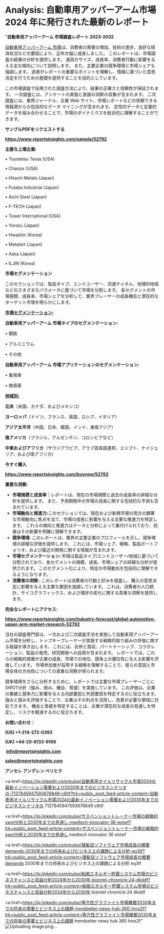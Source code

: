 # Analysis: 自動車用アッパーアーム市場 2024 年に発行された最新のレポート

"<strong>自動車用アッパーアーム 市場調査レポート 2023-2032</strong>

<a href=https://www.reportsinsights.com/sample/52792>自動車用アッパーアーム 市場</a>は、消費者の需要の増加、技術の進歩、良好な経済状況などの要因により、近年大幅に成長しました。 このレポートは、市場調査の結果の分析を提供します。 通貨のサイズ、成長率、消費者行動に影響を与える主な傾向について説明します。 また、主要企業の競争環境と市場シェアも強調します。 読者がレポートの重要なポイントを理解し、情報に基づいた意思決定を行うための基礎を提供することを目的としています。

この市場調査で採用された調査方法により、結果の正確さと信頼性が保証されます。 一次調査には、アンケートの実施と直接の洞察の収集が含まれます。 二次調査には、業界ジャーナル、企業 Web サイト、市場レポートなどの信頼できる情報源からの包括的なデータ マイニングが含まれます。 定性的データと定量的データを組み合わせることで、市場のダイナミクスを総合的に理解することができます。

<strong><b>サンプルPDFをリクエストする</b></strong>

<a href=https://www.reportsinsights.com/sample/52792><strong><u>https://www.reportsinsights.com/sample/52792</u></strong></a>

<strong>主要な上場企業:</strong>

• Toyotetsu Texas (USA)

• Chassix (USA)

• Hitachi Metals (Japan)

• Futaba Industrial (Japan)

• Aichi Steel (Japan)

• F-TECH (Japan)

• Tower International (USA)

• Yorozu (Japan)

• Hwashin (Korea)

• Metalart (Japan)

• Aska (Japan)

• ILJIN (Korea)

<strong>市場セグメンテーション</strong>

このセクションでは、製品タイプ、エンドユーザー、流通チャネル、地理的地域などのさまざまなパラメータに基づいて市場を分割します。 各セグメントの市場規模、成長率、市場シェアを分析して、業界プレーヤーの成長機会と潜在的なターゲット市場を明らかにします。

<strong><u>市場セグメンテーション</u></strong><strong><u>:</u></strong>

<strong>自動車用アッパーアーム 市場タイプのセグメンテーション:</strong>

• 鋼鉄

• アルミニウム

• その他

<strong>自動車用アッパーアーム 市場アプリケーションのセグメンテーション:</strong>

• 乗用車

• 商用車

<strong><u>地域別</u></strong><strong><u>:</u></strong>

<strong>北米</strong>（米国、カナダ、およびメキシコ）

<strong>ヨーロッパ</strong>（ドイツ、フランス、英国、ロシア、イタリア）

<strong>アジア太平洋</strong>（中国、日本、韓国、インド、東南アジア）

<strong>南アメリカ</strong>（ブラジル、アルゼンチン、コロンビアなど）

<strong>中東およびアフリカ</strong>（サウジアラビア、アラブ首長国連邦、エジプト、ナイジェリア、および南アフリカ）

<strong>今すぐ購入</strong>

<a href=https://www.reportsinsights.com/buynow/52792><strong><u>https://www.reportsinsights.com/buynow/52792</u></strong></a>

<strong>重要な洞察:</strong>
<ul>
  <li><strong>市場規模と成長率：</strong>レポートは、現在の市場規模と過去の成長率の詳細な分析を提供します。 また、予測期間中の市場の成長に関する包括的な予測も含まれています。</li>
  <li><strong>市場動向と推進力:</strong>このセクションでは、現在および新興市場の両方の顕著な市場動向に焦点を当て、市場の成長に影響を与える主要な推進力を特定します。 これらの傾向と推進力はデータと分析によって裏付けられており、読者はその影響を明確に理解できます。</li>
  <li><strong>競争環境</strong>: このレポートは、業界の主要企業のプロフィールを示し、競争環境の詳細な評価を提供します。 これには、市場シェア、戦略、製品ポートフォリオ、および最近の開発に関する情報が含まれます。</li>
  <li><strong>市場セグメンテーション: </strong>市場は製品タイプ/エンドユーザー/地域に基づいて分割されており、各セグメントの規模、成長、市場シェアの詳細な分析が提供されます。 このセグメント化により、特定の市場動向を包括的に理解できるようになります。</li>
  <li><strong>消費者の洞察 : </strong>このレポートは消費者の行動と好みを調査し、購入の意思決定に影響を与える主要な要因を強調しています。 これは、消費者の人口統計、サイコグラフィックス、および嗜好の変化に関する貴重な洞察を提供します。</li>
</ul>
<strong>完全なレポートにアクセス:</strong>

<a href=https://www.reportsinsights.com/industry-forecast/global-automotive-upper-arm-market-research-52792><strong><u><b>https://www.reportsinsights.com/industry-forecast/global-automotive-upper-arm-market-research-52792</b></u></strong></a>

当社の調査専門家は、一次および二次調査手法を実施して自動車用アッパーアーム市場を分析し、トップキープレーヤーが実施する戦略的取り組みの評価に関する結論を導き出します。 これには、合併と買収、パートナーシップ、コラボレーション、製品の発売、研究開発への投資が含まれます。 レポートでは、これらの戦略的措置が企業の成長、市場での地位、競争上の優位性に与える影響を評価しています。 市場参加者が採用する戦略を理解することで、彼らの意図と市場全体の方向性についての貴重な洞察が得られます。

競争環境をさらに分析するために、レポートでは主要な市場プレーヤーごとにSWOT分析（強み、弱み、機会、脅威）を実施しています。 この評価は、企業の業績と競争力に影響を与える内部要因と外部要因を特定するのに役立ちます。 強みと弱みを評価することで、企業はその利点を活用し、改善が必要な領域に対処できます。 機会と脅威を特定することは、企業が潜在的な成長の見通しを特定し、リスクを軽減するのに役立ちます。

<strong>お問い合わせ：</strong>

<strong>(US) +1-214-272-0393</strong>

<strong>(UK) +44-20-8133-9198</strong>

<strong> </strong><a href=info@reportsinsights.com><strong><u>info@reportsinsights.com</u></strong></a>

<a href=sales@reportsinsights.com><strong><u>sales@reportsinsights.com</u></strong></a>

<strong>アンセレ アンデレン ベリヒテ</strong>

<a href=https://jp.linkedin.com/pulse/自動車用オイルリサイクル市場2024の最新イノベーション需要および2030年までのビジネスシナリオの-7127845947593678849-c6tif?trk=public_post_feed-article-content>自動車用オイルリサイクル市場2024の最新イノベーション需要および2030年までのビジネスシナリオの 7127845947593678849 c6tif</a>

<a href=https://jp.linkedin.com/pulse/サスペンショントレーナー市場の戦略的swot分析と2030年までの見通し-medtech-innovator-36-estwf?trk=public_post_feed-article-content>サスペンショントレーナー市場の戦略的swot分析と2030年までの見通し medtech innovator 36 estwf</a>

<a href=https://jp.linkedin.com/pulse/理髪店ソフトウェア市場成長の概要demands-2030年までの将来およびビジネス上の課題による分析-eq3tf?trk=public_post_feed-article-content>理髪店ソフトウェア市場成長の概要demands 2030年までの将来およびビジネス上の課題による分析 eq3tf</a>

<a href=https://jp.linkedin.com/pulse/船舶エネルギー貯蔵システム市場のビジネスチャンスと収益分析2024年から2030年-bizintel-chronicle-24-dkddf?trk=public_post_feed-article-content>船舶エネルギー貯蔵システム市場のビジネスチャンスと収益分析2024年から2030年 bizintel chronicle 24 dkddf</a>

<a href=https://jp.linkedin.com/pulse/等方性グラファイト市場概要2030年までの将来の需要とビジネス上の課題-trendsetter-news-hub-360-hms2f?trk=public_post_feed-article-content>等方性グラファイト市場概要2030年までの将来の需要とビジネス上の課題 trendsetter news hub 360 hms2f</a>"
![Uploading image.png…]()
